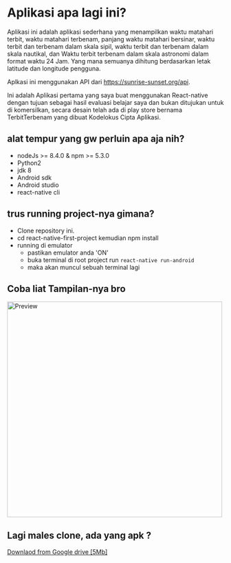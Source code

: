 # Aplikasi apa lagi ini?
Aplikasi ini adalah aplikasi sederhana yang menampilkan waktu
matahari terbit, waktu matahari terbenam, panjang waktu matahari bersinar,
waktu terbit dan terbenam dalam skala sipil, waktu terbit dan terbenam dalam
skala nautikal, dan Waktu terbit terbenam dalam skala astronomi dalam format waktu 24 Jam.
Yang mana semuanya dihitung berdasarkan letak latitude dan longitude pengguna.

Aplkasi ini menggunakan API dari https://sunrise-sunset.org/api.

Ini adalah Aplikasi pertama yang saya buat menggunakan React-native dengan tujuan sebagai hasil
evaluasi belajar saya dan bukan ditujukan untuk di komersilkan, secara desain telah
ada di play store bernama TerbitTerbenam yang dibuat Kodelokus Cipta Aplikasi.

## alat tempur yang gw perluin apa aja nih?

 * nodeJs >= 8.4.0 & npm >= 5.3.0
 * Python2
 * jdk 8
 * Android sdk
 * Android studio
 * react-native cli

## trus running project-nya gimana?
 * Clone repository ini.
 * cd react-native-first-project kemudian npm install
 * running di emulator
      * pastikan emulator anda 'ON'
      * buka terminal di root project run `react-native run-android`
      * maka akan muncul sebuah terminal lagi
 

 ## Coba liat Tampilan-nya bro
 <img src="https://firebasestorage.googleapis.com/v0/b/ionic2-1afad.appspot.com/o/react-native-simple-note.gif?alt=media&token=992fa0a9-3c7c-4ea9-b8a6-8c0201b9b94d" alt="Preview" height=500>


 ## Lagi males clone, ada yang apk ?
<a href="https://drive.google.com/open?id=1HoEnh5ZtwshJjspN0BOo7_4t6QtXifiR" target="_blank">Downlaod from Google drive [5Mb]</a>
